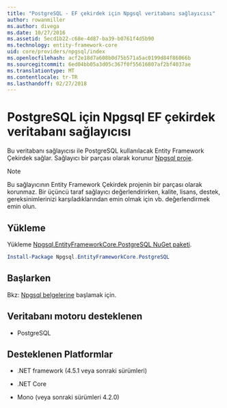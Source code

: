 ```yaml
---
title: "PostgreSQL - EF çekirdek için Npgsql veritabanı sağlayıcısı"
author: rowanmiller
ms.author: divega
ms.date: 10/27/2016
ms.assetid: 5ecd1b22-c68e-4d87-ba39-b0761f4d5b90
ms.technology: entity-framework-core
uid: core/providers/npgsql/index
ms.openlocfilehash: acf2e18d7a608b0d75b571a5ac0199d84f86066b
ms.sourcegitcommit: 6ed04bb05a3d05c367f0f55616807af2bf4037ae
ms.translationtype: MT
ms.contentlocale: tr-TR
ms.lasthandoff: 02/27/2018
---
```

# <a name="npgsql-ef-core-database-provider-for-postgresql"></a>PostgreSQL için Npgsql EF çekirdek veritabanı sağlayıcısı

Bu veritabanı sağlayıcısı ile PostgreSQL kullanılacak Entity Framework Çekirdek sağlar. Sağlayıcı bir parçası olarak korunur [Npgsql proje](http://www.npgsql.org).

> [!NOTE]  
> Bu sağlayıcının Entity Framework Çekirdek projenin bir parçası olarak korunmaz. Bir üçüncü taraf sağlayıcı değerlendirirken, kalite, lisans, destek, gereksinimlerinizi karşıladıklarından emin olmak için vb. değerlendirmek emin olun.

## <a name="install"></a>Yükleme

Yükleme [Npgsql.EntityFrameworkCore.PostgreSQL NuGet paketi](https://www.nuget.org/packages/Npgsql.EntityFrameworkCore.PostgreSQL).

``` powershell
Install-Package Npgsql.EntityFrameworkCore.PostgreSQL
```

## <a name="get-started"></a>Başlarken

Bkz: [Npgsql belgelerine](http://www.npgsql.org/efcore/index.html) başlamak için.

## <a name="supported-database-engines"></a>Veritabanı motoru desteklenen

* PostgreSQL

## <a name="supported-platforms"></a>Desteklenen Platformlar

* .NET framework (4.5.1 veya sonraki sürümleri)

* .NET Core

* Mono (veya sonraki sürümleri 4.2.0)
